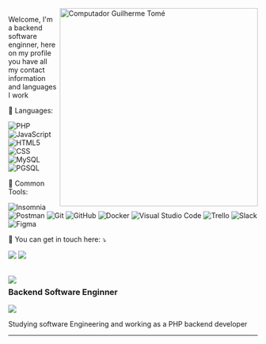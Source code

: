<img src="https://raw.githubusercontent.com/MicaelliMedeiros/micaellimedeiros/master/image/computer-illustration.png" min-width="400px" max-width="400px" width="400px" align="right" alt="Computador Guilherme Tomé">

<p align="left"> 
  Welcome, I'm a backend software enginner, here on my profile you have all my contact information and languages I work
</p>

<p align="left">
  🦄 Languages:
  
  ![PHP](https://img.shields.io/badge/-PHP-333333?style=flat&logo=PHP&logoColor=00599C)
  ![JavaScript](https://img.shields.io/badge/-JavaScript-333333?style=flat&logo=javascript)
  ![HTML5](https://img.shields.io/badge/-HTML5-333333?style=flat&logo=HTML5)
  ![CSS](https://img.shields.io/badge/-CSS-333333?style=flat&logo=CSS3&logoColor=1572B6)
  ![MySQL](https://img.shields.io/badge/-MySQL-333333?style=flat&logo=mysql)
  ![PGSQL](https://img.shields.io/badge/-PGSQL-333333?style=flat&logo=postgresql&logoColor=007ACC)
</p>

<p align="left">
  💼 Common Tools:
  
  ![Insomnia](https://img.shields.io/badge/-Insomnia-333333?style=flat&logo=insomnia)
  ![Postman](https://img.shields.io/badge/-Postman-333333?style=flat&logo=postman)
  ![Git](https://img.shields.io/badge/-Git-333333?style=flat&logo=git)
  ![GitHub](https://img.shields.io/badge/-GitHub-333333?style=flat&logo=github)
  ![Docker](https://img.shields.io/badge/-Docker-333333?style=flat&logo=docker)
  ![Visual Studio Code](https://img.shields.io/badge/-Visual%20Studio%20Code-333333?style=flat&logo=visual-studio-code&logoColor=007ACC)
  ![Trello](https://img.shields.io/badge/-Trello-333333?style=flat&logo=trello&logoColor=007ACC)
  ![Slack](https://img.shields.io/badge/-Slack-333333?style=flat&logo=slack&logoColor=FFFFFF)
  ![Figma](https://img.shields.io/badge/-Figma-333333?style=flat&logo=figma&logoColor=007ACC)
</p>

<p align="left">
  💌 You can get in touch here: ⤵️
</p>

<p align="left">
  <a target="_blank" referrerpolicy="noreferrer" href="https://www.linkedin.com/in/guilherme-tome-dos-reis-developer/" alt="Linkedin">
  <img src="https://img.shields.io/badge/-Linkedin-0e76a8?style=flat-square&logo=Linkedin&logoColor=white&link=https://www.linkedin.com/in/guilherme-tome-dos-reis-developer/" /></a>

  <a target="_blank" referrerpolicy="noreferrer" href="https://api.whatsapp.com/send?phone=5511971512519&text=Ol%C3%A1%2C%20acabei%20de%20pegar%20seu%20contato%20pelo%20GitHub" alt="WhatsApp">
  <img src="https://img.shields.io/badge/-WhatsApp-25d366?style=flat-square&labelColor=25d366&logo=whatsapp&logoColor=white&link=https://api.whatsapp.com/send?phone=5511971512519&text=Ol%C3%A1%2C%20acabei%20de%20pegar%20seu%20contato%20pelo%20GitHub"/></a>

</p>  

<br>

<img align='left' src="https://github-readme-stats.vercel.app/api?username=GuilhermeTome&show_icons=true&cache_seconds=2300&count_private=true">

### Backend Software Enginner 

<img src="https://img.shields.io/static/v1?label=Overview&message=GuilhermeTome&color=f8efd4&style=for-the-badge&logo=GitHub">

<p>
Studying software Engineering and working as a PHP backend developer


</p>
<hr>
